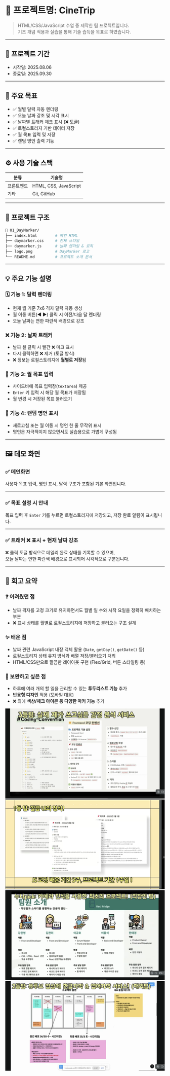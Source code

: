 # 📌 프로젝트명: CineTrip

> HTML/CSS/JavaScript 수업 중 제작한 팀 프로젝트입니다.  
> 기초 개념 적용과 실습을 통해 기술 습득을 목표로 하였습니다.

---

## 📆 프로젝트 기간

- 시작일: 2025.08.06
- 종료일: 2025.09.30

---

## 🎯 주요 목표

- ✅ 월별 달력 자동 렌더링
- ✅ 오늘 날짜 강조 및 시각 표시
- ✅ 날짜별 트래커 체크 표시 (❌ 토글)
- ✅ 로컬스토리지 기반 데이터 저장
- ✅ 월 목표 입력 및 저장
- ✅ 랜덤 명언 출력 기능

---

## ⚙️ 사용 기술 스택

| 분류       | 기술명                |
| ---------- | --------------------- |
| 프론트엔드 | HTML, CSS, JavaScript |
| 기타       | Git, GitHub           |

---

## 🧱 프로젝트 구조

```bash
📁 01_DayMarker/
├── index.html        # 메인 HTML
├── daymarker.css     # 전체 스타일
├── daymarker.js      # 날짜 렌더링 & 로직
├── logo.png          # DayMarker 로고
└── README.md         # 프로젝트 소개 문서
```

---

## 💡 주요 기능 설명

### 🗓️ 기능 1: 달력 렌더링

- 현재 월 기준 7x6 격자 달력 자동 생성
- 월 이동 버튼(◀ ▶) 클릭 시 이전/다음 달 렌더링
- 오늘 날짜는 연한 파란색 배경으로 강조

### ❌ 기능 2: 날짜 트래커

- 날짜 셀 클릭 시 빨간 ❌ 마크 표시
- 다시 클릭하면 ❌ 제거 (토글 방식)
- ❌ 정보는 로컬스토리지에 **월별로 저장**됨

### 🎯 기능 3: 월 목표 입력

- 사이드바에 목표 입력창(`textarea`) 제공
- `Enter` 키 입력 시 해당 월 목표가 저장됨
- 월 변경 시 저장된 목표 불러오기

### 💬 기능 4: 랜덤 명언 표시

- 새로고침 또는 월 이동 시 명언 한 줄 무작위 표시
- 명언은 자극적이지 않으면서도 실습용으로 가볍게 구성됨

---

## 🖼️ 데모 화면

### ✅ 메인화면

사용자 목표 입력, 명언 표시, 달력 구조가 포함된 기본 화면입니다.

---

### ✅ 목표 설정 시 안내

목표 입력 후 `Enter` 키를 누르면 로컬스토리지에 저장되고, 저장 완료 알림이 표시됩니다.

---

### ✅ 트래커 ❌ 표시 + 현재 날짜 강조

❌ 클릭 토글 방식으로 데일리 완료 상태를 기록할 수 있으며,  
오늘 날짜는 연한 파란색 배경으로 표시되어 시각적으로 구분됩니다.

---

## 🧠 회고 요약

### ❓ 어려웠던 점

- 날짜 격자를 고정 크기로 유지하면서도 월별 일 수와 시작 요일을 정확히 배치하는 부분
- ❌ 표시 상태를 월별로 로컬스토리지에 저장하고 불러오는 구조 설계

### ✨ 배운 점

- 날짜 관련 JavaScript 내장 객체 활용 (`Date`, `getDay()`, `getDate()` 등)
- 로컬스토리지 상태 유지 방식과 배열 저장/불러오기 처리
- HTML/CSS만으로 깔끔한 레이아웃 구현 (Flex/Grid, 버튼 스타일링 등)

### 🔧 보완하고 싶은 점

- 하루에 여러 개의 할 일을 관리할 수 있는 **투두리스트 기능** 추가
- **반응형 디자인** 적용 (모바일 대응)
- ❌ 외에 **색상/체크 아이콘 등 다양한 마커 기능** 추가

![coding-convention](</references/coding-convention(file-structure,%20name-rule).png>)
![meeting-records](/references/meeting-records.png)
![team-introduction](/references/team%20introduction.png)
![schedules](/references/schedules.png)
